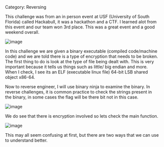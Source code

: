 Category: Reversing

This challenge was from an in person event at USF (University of South Florida) called Hackabull, it was a hackathon and a CTF. 
I learned alot from this event and our team won 3rd place. This was a great event and a good weekend overall.

![image](https://github.com/user-attachments/assets/16a06c4e-e6a7-4c16-843a-0d4e48c50682)


In this challenge we are given a binary executable (compiled code/machine code) and we are told there is a type of encryption that 
needs to be broken. The first thing to do is look at the type of file being dealt with. This is very important because it tells us
things such as little/ big endian and more. When I check, I see its an ELF (executable linux file) 64-bit LSB shared object
 x86-64.

 Now to reverse engineer, I will use binary ninja to examine the binary. In reverse challenges, it is common practice to check the strings present in the binary, in some cases the flag will be there bit not in this case.

 ![image](https://github.com/user-attachments/assets/2731fe5d-808f-4144-8b07-bafed488ca3a)

We do see that there is encryption involved so lets check the main function.

![image](https://github.com/user-attachments/assets/ba2d129e-0e47-48fc-8b5c-4f4c906a9aee)

This may all seem confusing at first, but there are two ways that we can use to understand better. 

